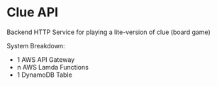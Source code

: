 # Clue API

Backend HTTP Service for playing a lite-version of clue (board game)

System Breakdown:
- 1 AWS API Gateway
- n AWS Lamda Functions
- 1 DynamoDB Table

<!-- 
Service Endpoints:
    /games
        /_id_
            /actions
                /get-game
                /start-game
                /move
                /complete-turn
                /suggest
                /reveal
                /accept-reveal
                /accuse 
-->

